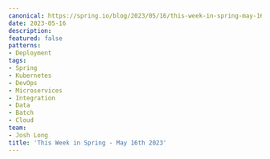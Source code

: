 ```yaml
---
canonical: https://spring.io/blog/2023/05/16/this-week-in-spring-may-16th-2023
date: 2023-05-16
description: 
featured: false
patterns:
- Deployment
tags:
- Spring
- Kubernetes
- DevOps
- Microservices
- Integration
- Data
- Batch
- Cloud
team:
- Josh Long
title: 'This Week in Spring - May 16th 2023'
---
```




